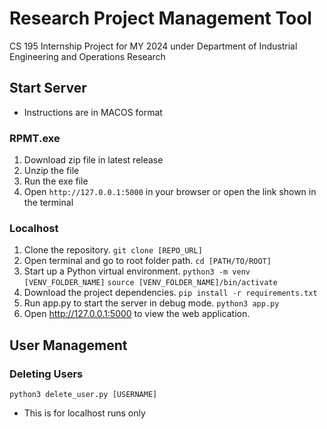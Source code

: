# Research Project Management Tool
CS 195 Internship Project for MY 2024 under Department of Industrial Engineering and Operations Research

## Start Server
* Instructions are in MACOS format

### RPMT.exe
1. Download zip file in latest release
2. Unzip the file
3. Run the exe file
4. Open ```http://127.0.0.1:5000``` in your browser or open the link shown in the terminal

### Localhost
1. Clone the repository.
```git clone [REPO_URL]```
2. Open terminal and go to root folder path.
```cd [PATH/TO/ROOT]```
3. Start up a Python virtual environment.
```python3 -m venv [VENV_FOLDER_NAME]```
```source [VENV_FOLDER_NAME]/bin/activate```
4. Download the project dependencies.
```pip install -r requirements.txt```
5. Run app.py to start the server in debug mode.
```python3 app.py```
6. Open http://127.0.0.1:5000 to view the web application.

## User Management
### Deleting Users
```python3 delete_user.py [USERNAME]```
- This is for localhost runs only